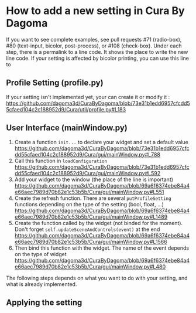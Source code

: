 # How to add a new setting in Cura By Dagoma #
If you want to see complete examples, see pull requests #71 (radio-box), #80 (text-input, bicolor, post-process), or #108 (check-box).
Under each step, there is a permalink to a line code. It shows the place to write the new line code.
If your setting is affected by bicolor printing, you can use this line to 

## Profile Setting (profile.py) ##
If your setting isn't implemented yet, your can create it or modify it : 
https://github.com/dagoma3d/CuraByDagoma/blob/73e31b1edd6957cfcdd55cfaed104c2c188952d9/Cura/util/profile.py#L183

## User Interface (mainWindow.py) ##
1) Create a function ```init...``` to declare your widget and set a default value https://github.com/dagoma3d/CuraByDagoma/blob/73e31b1edd6957cfcdd55cfaed104c2c188952d9/Cura/gui/mainWindow.py#L788
2) Call this function in ```loadConfiguration``` https://github.com/dagoma3d/CuraByDagoma/blob/73e31b1edd6957cfcdd55cfaed104c2c188952d9/Cura/gui/mainWindow.py#L592
3) Add your widget to the window (the place of the line is important) https://github.com/dagoma3d/CuraByDagoma/blob/69a6f6374ebe84a4e66aec7989d70b82e1c53b5b/Cura/gui/mainWindow.py#L551
4) Create the refresh function. There are several ```putProfileSetting``` functions depending on the type of the setting (bool, float, ...) https://github.com/dagoma3d/CuraByDagoma/blob/69a6f6374ebe84a4e66aec7989d70b82e1c53b5b/Cura/gui/mainWindow.py#L1489
5) Create the function called by the widget (not binded for the moment). Don't forget ```self.updateSceneAndControls(event)``` at the end https://github.com/dagoma3d/CuraByDagoma/blob/69a6f6374ebe84a4e66aec7989d70b82e1c53b5b/Cura/gui/mainWindow.py#L1566
6) Then bind this function with the widget. The name of the event depends on the type of widget https://github.com/dagoma3d/CuraByDagoma/blob/69a6f6374ebe84a4e66aec7989d70b82e1c53b5b/Cura/gui/mainWindow.py#L480

The following steps depends on what you want to do with your setting, and what is already implemented.

## Applying the setting ##
